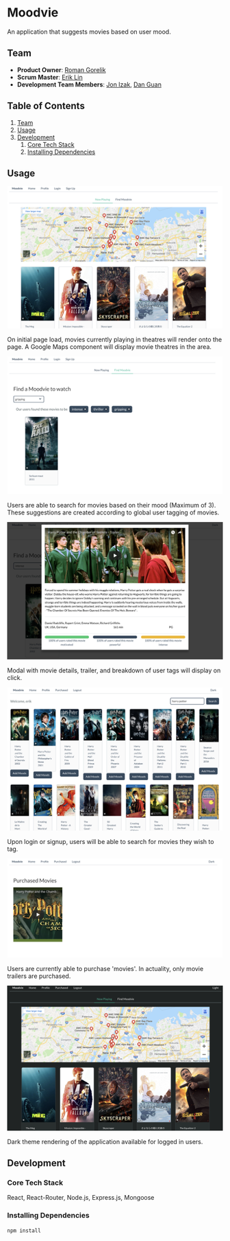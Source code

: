 # Moodvie

An application that suggests movies based on user mood.

## Team

  - __Product Owner__: [Roman Gorelik](https://github.com/romangorelik)
  - __Scrum Master__: [Erik Lin](https://github.com/lin-erik)
  - __Development Team Members__: [Jon Izak](https://github.com/jonizak), [Dan Guan](https://github.com/StrykeBack)

## Table of Contents

1. [Team](#team)
1. [Usage](#Usage)
1. [Development](#development)
    1. [Core Tech Stack](#core-tech-stack)
    1. [Installing Dependencies](#installing-dependencies)

## Usage

![alt text](screenshots/landing_page.png)

On initial page load, movies currently playing in theatres will render onto the page. A Google Maps component will display movie theatres in the area.

![alt_text](screenshots/mood_search.png)

Users are able to search for movies based on their mood (Maximum of 3). These suggestions are created according to global user tagging of movies.

![alt_text](screenshots/rating_breakdown.png)

Modal with movie details, trailer, and breakdown of user tags will display on click.

![alt_text](screenshots/screenshot.png)

Upon login or signup, users will be able to search for movies they wish to tag.

![alt_text](screenshots/purchased.png)

Users are currently able to purchase 'movies'. In actuality, only movie trailers are purchased.

![alt_text](screenshots/dark_theme.png)

Dark theme rendering of the application available for logged in users.

## Development

### Core Tech Stack
React, React-Router, Node.js, Express.js, Mongoose

### Installing Dependencies
```sh
npm install
```
